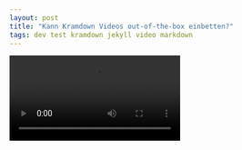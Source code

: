 ```yaml
---
layout: post
title: "Kann Kramdown Videos out-of-the-box einbetten?"
tags: dev test kramdown jekyll video markdown
---
```


![](/assets/posts/vayne_animation_canceling.mov)